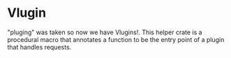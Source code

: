 # Vlugin
"pluging" was taken so now we have Vlugins!. This helper crate is a procedural macro that annotates a function to be the entry point of a plugin that handles requests.
